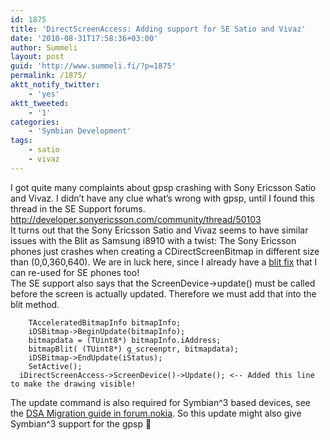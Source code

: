```yaml
---
id: 1875
title: 'DirectScreenAccess: Adding support for SE Satio and Vivaz'
date: '2010-08-31T17:58:36+03:00'
author: Summeli
layout: post
guid: 'http://www.summeli.fi/?p=1875'
permalink: /1875/
aktt_notify_twitter:
    - 'yes'
aktt_tweeted:
    - '1'
categories:
    - 'Symbian Development'
tags:
    - satio
    - vivaz
---
```


I got quite many complaints about gpsp crashing with Sony Ericsson Satio and Vivaz. I didn’t have any clue what’s wrong with gpsp, until I found this thread in the SE Support forums. <http://developer.sonyericsson.com/community/thread/50103>  
It turns out that the Sony Ericsson Satio and Vivaz seems to have similar issues with the Blit as Samsung i8910 with a twist: The Sony Ericsson phones just crashes when creating a CDirectScreenBitmap in different size than (0,0,360,640). We are in luck here, since I already have a [blit fix](http://www.summeli.com/?p=1800) that I can re-used for SE phones too!  
The SE support also says that the ScreenDevice-&gt;update() must be called before the screen is actually updated. Therefore we must add that into the blit method.

```
    TAcceleratedBitmapInfo bitmapInfo;
    iDSBitmap->BeginUpdate(bitmapInfo);
    bitmapdata = (TUint8*) bitmapInfo.iAddress;
    bitmapBlit( (TUint8*) g_screenptr, bitmapdata);
    iDSBitmap->EndUpdate(iStatus);
    SetActive();
  iDirectScreenAccess->ScreenDevice()->Update(); <-- Added this line to make the drawing visible!
```

The update command is also required for Symbian^3 based devices, see the [DSA Migration guide in forum.nokia](http://library.forum.nokia.com/index.jsp?topic=/Nokia_Symbian3_Developers_Library/GUID-3F0FCBB5-98D2-4355-96E3-2DA938DE1C16.html). So this update might also give Symbian^3 support for the gpsp 🙂